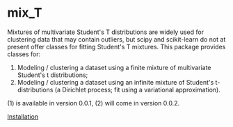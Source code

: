 # mix_T

Mixtures of multivariate Student's T distributions are widely used for clustering
data that may contain outliers, but scipy and scikit-learn do not at present
offer classes for fitting Student's T mixtures. This package provides classes
for:

1) Modeling / clustering a dataset using a finite mixture of multivariate Student's
t distributions;
2) Modeling / clustering a dataset using an infinite mixture of Student's t-
distributions (a Dirichlet process; fit using a variational approximation).

(1) is available in version 0.0.1, (2) will come in version 0.0.2.

[Installation](https://github.com/jlparki/)
